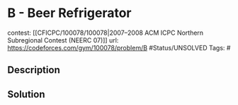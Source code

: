 # B - Beer Refrigerator

contest: [[CFICPC/100078/100078|2007–2008 ACM ICPC Northern Subregional Contest (NEERC 07)]]
url: https://codeforces.com/gym/100078/problem/B
#Status/UNSOLVED
Tags: #

## Description

## Solution

